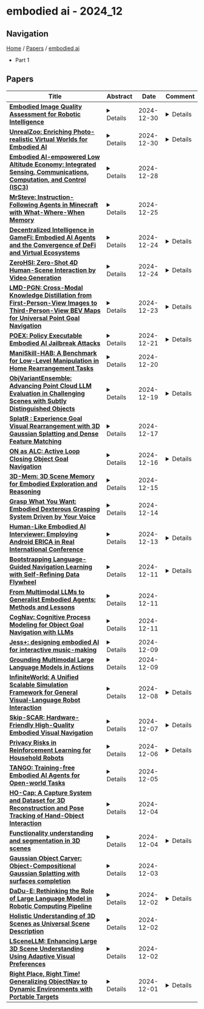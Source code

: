 # embodied ai - 2024_12

## Navigation

[Home](https://lixin97.github.io/arXivRadar) / [Papers](https://lixin97.github.io/arXivRadar/papers) / [embodied ai](https://lixin97.github.io/arXivRadar/papers/embodied_ai)

- Part 1

## Papers

| **Title** | **Abstract** | **Date** | **Comment** |
| --- | --- | --- | --- |
| **[Embodied Image Quality Assessment for Robotic Intelligence](http://arxiv.org/abs/2412.18774v2)** | <details>Image quality assessment (IQA) of user-generated content (UGC) is a critical technique for human quality of experience (QoE). However, for robot-generated content (RGC), will its image quality be consistent with the Moravec paradox and counter to human common sense? Human subjective scoring is more based on the attractiveness of the image. Embodied agent are required to interact and perceive in the environment, and finally perform specific tasks. Visual images as inputs directly influence downstream tasks. In this paper, we first propose an embodied image quality assessment (EIQA) frameworks. We establish assessment metrics for input images based on the downstream tasks of robot. In addition, we construct an Embodied Preference Database (EPD) containing 5,000 reference and distorted image annotations. The performance of mainstream IQA algorithms on EPD dataset is finally verified. The experiments demonstrate that quality assessment of embodied images is different from that of humans. We sincerely hope that the EPD can contribute to the development of embodied AI by focusing on image quality assessment. The benchmark is available at https://github.com/Jianbo-maker/EPD_benchmark.</details> | 2024-12-30 | <details>6 pages, 5 figures</details> |
| **[UnrealZoo: Enriching Photo-realistic Virtual Worlds for Embodied AI](http://arxiv.org/abs/2412.20977v1)** | <details>We introduce UnrealZoo, a rich collection of photo-realistic 3D virtual worlds built on Unreal Engine, designed to reflect the complexity and variability of the open worlds. Additionally, we offer a variety of playable entities for embodied AI agents. Based on UnrealCV, we provide a suite of easy-to-use Python APIs and tools for various potential applications, such as data collection, environment augmentation, distributed training, and benchmarking. We optimize the rendering and communication efficiency of UnrealCV to support advanced applications, such as multi-agent interaction. Our experiments benchmark agents in various complex scenes, focusing on visual navigation and tracking, which are fundamental capabilities for embodied visual intelligence. The results yield valuable insights into the advantages of diverse training environments for reinforcement learning (RL) agents and the challenges faced by current embodied vision agents, including those based on RL and large vision-language models (VLMs), in open worlds. These challenges involve latency in closed-loop control in dynamic scenes and reasoning about 3D spatial structures in unstructured terrain.</details> | 2024-12-30 | <details>Project page: http://unrealzoo.site/</details> |
| **[Embodied AI-empowered Low Altitude Economy: Integrated Sensing, Communications, Computation, and Control (ISC3)](http://arxiv.org/abs/2412.19996v1)** | <details>Low altitude economy (LAE) holds immense potential to drive urban development across various sectors. However, LAE also faces challenges in data collection and processing efficiency, flight control precision, and network performance. The challenges could be solved by realizing an integration of sensing, communications, computation, and control (ISC3) for LAE. In this regard, embodied artificial intelligence (EAI), with its unique perception, planning, and decision-making capabilities, offers a promising solution to realize ISC3. Specifically, this paper investigates an application of EAI into ISC3 to support LAE, exploring potential research focuses, solutions, and case study. We begin by outlining rationales and benefits of introducing EAI into LAE, followed by reviewing research directions and solutions for EAI in ISC3. We then propose a framework of an EAI-enabled ISC3 for LAE. The framework's effectiveness is evaluated through a case study of express delivery utilizing an EAI-enabled UAV. Finally, we discuss several future research directions for advancing EAI-enabled LAE.</details> | 2024-12-28 |  |
| **[MrSteve: Instruction-Following Agents in Minecraft with What-Where-When Memory](http://arxiv.org/abs/2411.06736v4)** | <details>Significant advances have been made in developing general-purpose embodied AI in environments like Minecraft through the adoption of LLM-augmented hierarchical approaches. While these approaches, which combine high-level planners with low-level controllers, show promise, low-level controllers frequently become performance bottlenecks due to repeated failures. In this paper, we argue that the primary cause of failure in many low-level controllers is the absence of an episodic memory system. To address this, we introduce MrSteve (Memory Recall Steve-1), a novel low-level controller equipped with Place Event Memory (PEM), a form of episodic memory that captures what, where, and when information from episodes. This directly addresses the main limitation of the popular low-level controller, Steve-1. Unlike previous models that rely on short-term memory, PEM organizes spatial and event-based data, enabling efficient recall and navigation in long-horizon tasks. Additionally, we propose an Exploration Strategy and a Memory-Augmented Task Solving Framework, allowing agents to alternate between exploration and task-solving based on recalled events. Our approach significantly improves task-solving and exploration efficiency compared to existing methods. We will release our code and demos on the project page: https://sites.google.com/view/mr-steve.</details> | 2024-12-25 |  |
| **[Decentralized Intelligence in GameFi: Embodied AI Agents and the Convergence of DeFi and Virtual Ecosystems](http://arxiv.org/abs/2412.18601v1)** | <details>In the rapidly evolving landscape of GameFi, a fusion of gaming and decentralized finance (DeFi), there exists a critical need to enhance player engagement and economic interaction within gaming ecosystems. Our GameFi ecosystem aims to fundamentally transform this landscape by integrating advanced embodied AI agents into GameFi platforms. These AI agents, developed using cutting-edge large language models (LLMs), such as GPT-4 and Claude AI, are capable of proactive, adaptive, and contextually rich interactions with players. By going beyond traditional scripted responses, these agents become integral participants in the game's narrative and economic systems, directly influencing player strategies and in-game economies. We address the limitations of current GameFi platforms, which often lack immersive AI interactions and mechanisms for community engagement or creator monetization. Through the deep integration of AI agents with blockchain technology, we establish a consensus-driven, decentralized GameFi ecosystem. This ecosystem empowers creators to monetize their contributions and fosters democratic collaboration among players and creators. Furthermore, by embedding DeFi mechanisms into the gaming experience, we enhance economic participation and provide new opportunities for financial interactions within the game. Our approach enhances player immersion and retention and advances the GameFi ecosystem by bridging traditional gaming with Web3 technologies. By integrating sophisticated AI and DeFi elements, we contribute to the development of more engaging, economically robust, and community-centric gaming environments. This project represents a significant advancement in the state-of-the-art in GameFi, offering insights and methodologies that can be applied throughout the gaming industry.</details> | 2024-12-24 | <details>11 pages, 4 figures</details> |
| **[ZeroHSI: Zero-Shot 4D Human-Scene Interaction by Video Generation](http://arxiv.org/abs/2412.18600v1)** | <details>Human-scene interaction (HSI) generation is crucial for applications in embodied AI, virtual reality, and robotics. While existing methods can synthesize realistic human motions in 3D scenes and generate plausible human-object interactions, they heavily rely on datasets containing paired 3D scene and motion capture data, which are expensive and time-consuming to collect across diverse environments and interactions. We present ZeroHSI, a novel approach that enables zero-shot 4D human-scene interaction synthesis by integrating video generation and neural human rendering. Our key insight is to leverage the rich motion priors learned by state-of-the-art video generation models, which have been trained on vast amounts of natural human movements and interactions, and use differentiable rendering to reconstruct human-scene interactions. ZeroHSI can synthesize realistic human motions in both static scenes and environments with dynamic objects, without requiring any ground-truth motion data. We evaluate ZeroHSI on a curated dataset of different types of various indoor and outdoor scenes with different interaction prompts, demonstrating its ability to generate diverse and contextually appropriate human-scene interactions.</details> | 2024-12-24 | <details>Project website: https://awfuact.github.io/zerohsi/</details> |
| **[LMD-PGN: Cross-Modal Knowledge Distillation from First-Person-View Images to Third-Person-View BEV Maps for Universal Point Goal Navigation](http://arxiv.org/abs/2412.17282v1)** | <details>Point goal navigation (PGN) is a mapless navigation approach that trains robots to visually navigate to goal points without relying on pre-built maps. Despite significant progress in handling complex environments using deep reinforcement learning, current PGN methods are designed for single-robot systems, limiting their generalizability to multi-robot scenarios with diverse platforms. This paper addresses this limitation by proposing a knowledge transfer framework for PGN, allowing a teacher robot to transfer its learned navigation model to student robots, including those with unknown or black-box platforms. We introduce a novel knowledge distillation (KD) framework that transfers first-person-view (FPV) representations (view images, turning/forward actions) to universally applicable third-person-view (TPV) representations (local maps, subgoals). The state is redefined as reconstructed local maps using SLAM, while actions are mapped to subgoals on a predefined grid. To enhance training efficiency, we propose a sampling-efficient KD approach that aligns training episodes via a noise-robust local map descriptor (LMD). Although validated on 2D wheeled robots, this method can be extended to 3D action spaces, such as drones. Experiments conducted in Habitat-Sim demonstrate the feasibility of the proposed framework, requiring minimal implementation effort. This study highlights the potential for scalable and cross-platform PGN solutions, expanding the applicability of embodied AI systems in multi-robot scenarios.</details> | 2024-12-23 | <details>Draft version of a conference paper: 5 pages with 2 figures</details> |
| **[POEX: Policy Executable Embodied AI Jailbreak Attacks](http://arxiv.org/abs/2412.16633v1)** | <details>The integration of large language models (LLMs) into the planning module of Embodied Artificial Intelligence (Embodied AI) systems has greatly enhanced their ability to translate complex user instructions into executable policies. In this paper, we demystified how traditional LLM jailbreak attacks behave in the Embodied AI context. We conducted a comprehensive safety analysis of the LLM-based planning module of embodied AI systems against jailbreak attacks. Using the carefully crafted Harmful-RLbench, we accessed 20 open-source and proprietary LLMs under traditional jailbreak attacks, and highlighted two key challenges when adopting the prior jailbreak techniques to embodied AI contexts: (1) The harmful text output by LLMs does not necessarily induce harmful policies in Embodied AI context, and (2) even we can generate harmful policies, we have to guarantee they are executable in practice. To overcome those challenges, we propose Policy Executable (POEX) jailbreak attacks, where harmful instructions and optimized suffixes are injected into LLM-based planning modules, leading embodied AI to perform harmful actions in both simulated and physical environments. Our approach involves constraining adversarial suffixes to evade detection and fine-tuning a policy evaluater to improve the executability of harmful policies. We conducted extensive experiments on both a robotic arm embodied AI platform and simulators, to validate the attack and policy success rates on 136 harmful instructions from Harmful-RLbench. Our findings expose serious safety vulnerabilities in LLM-based planning modules, including the ability of POEX to be transferred across models. Finally, we propose mitigation strategies, such as safety-constrained prompts, pre- and post-planning checks, to address these vulnerabilities and ensure the safe deployment of embodied AI in real-world settings.</details> | 2024-12-21 | <details>Homepage: https://poex-eai-jailbreak.github.io/</details> |
| **[ManiSkill-HAB: A Benchmark for Low-Level Manipulation in Home Rearrangement Tasks](http://arxiv.org/abs/2412.13211v2)** | <details>High-quality benchmarks are the foundation for embodied AI research, enabling significant advancements in long-horizon navigation, manipulation and rearrangement tasks. However, as frontier tasks in robotics get more advanced, they require faster simulation speed, more intricate test environments, and larger demonstration datasets. To this end, we present MS-HAB, a holistic benchmark for low-level manipulation and in-home object rearrangement. First, we provide a GPU-accelerated implementation of the Home Assistant Benchmark (HAB). We support realistic low-level control and achieve over 3x the speed of previous magical grasp implementations at similar GPU memory usage. Second, we train extensive reinforcement learning (RL) and imitation learning (IL) baselines for future work to compare against. Finally, we develop a rule-based trajectory filtering system to sample specific demonstrations from our RL policies which match predefined criteria for robot behavior and safety. Combining demonstration filtering with our fast environments enables efficient, controlled data generation at scale.</details> | 2024-12-20 |  |
| **[ObjVariantEnsemble: Advancing Point Cloud LLM Evaluation in Challenging Scenes with Subtly Distinguished Objects](http://arxiv.org/abs/2412.14837v1)** | <details>3D scene understanding is an important task, and there has been a recent surge of research interest in aligning 3D representations of point clouds with text to empower embodied AI. However, due to the lack of comprehensive 3D benchmarks, the capabilities of 3D models in real-world scenes, particularly those that are challenging with subtly distinguished objects, remain insufficiently investigated. To facilitate a more thorough evaluation of 3D models' capabilities, we propose a scheme, ObjVariantEnsemble, to systematically introduce more scenes with specified object classes, colors, shapes, quantities, and spatial relationships to meet model evaluation needs. More importantly, we intentionally construct scenes with similar objects to a certain degree and design an LLM-VLM-cooperated annotator to capture key distinctions as annotations. The resultant benchmark can better challenge 3D models, reveal their shortcomings in understanding, and potentially aid in the further development of 3D models.</details> | 2024-12-19 | <details>Accepted to AAAI2025</details> |
| **[SplatR : Experience Goal Visual Rearrangement with 3D Gaussian Splatting and Dense Feature Matching](http://arxiv.org/abs/2411.14322v2)** | <details>Experience Goal Visual Rearrangement task stands as a foundational challenge within Embodied AI, requiring an agent to construct a robust world model that accurately captures the goal state. The agent uses this world model to restore a shuffled scene to its original configuration, making an accurate representation of the world essential for successfully completing the task. In this work, we present a novel framework that leverages on 3D Gaussian Splatting as a 3D scene representation for experience goal visual rearrangement task. Recent advances in volumetric scene representation like 3D Gaussian Splatting, offer fast rendering of high quality and photo-realistic novel views. Our approach enables the agent to have consistent views of the current and the goal setting of the rearrangement task, which enables the agent to directly compare the goal state and the shuffled state of the world in image space. To compare these views, we propose to use a dense feature matching method with visual features extracted from a foundation model, leveraging its advantages of a more universal feature representation, which facilitates robustness, and generalization. We validate our approach on the AI2-THOR rearrangement challenge benchmark and demonstrate improvements over the current state of the art methods</details> | 2024-12-17 |  |
| **[ON as ALC: Active Loop Closing Object Goal Navigation](http://arxiv.org/abs/2412.11523v1)** | <details>In simultaneous localization and mapping, active loop closing (ALC) is an active vision problem that aims to visually guide a robot to maximize the chances of revisiting previously visited points, thereby resetting the drift errors accumulated in the incrementally built map during travel. However, current mainstream navigation strategies that leverage such incomplete maps as workspace prior knowledge often fail in modern long-term autonomy long-distance travel scenarios where map accumulation errors become significant. To address these limitations of map-based navigation, this paper is the first to explore mapless navigation in the embodied AI field, in particular, to utilize object-goal navigation (commonly abbreviated as ON, ObjNav, or OGN) techniques that efficiently explore target objects without using such a prior map. Specifically, in this work, we start from an off-the-shelf mapless ON planner, extend it to utilize a prior map, and further show that the performance in long-distance ALC (LD-ALC) can be maximized by minimizing ``ALC loss" and ``ON loss". This study highlights a simple and effective approach, called ALC-ON (ALCON), to accelerate the progress of challenging long-distance ALC technology by leveraging the growing frontier-guided, data-driven, and LLM-guided ON technologies.</details> | 2024-12-16 | <details>Draft version of a conference paper with 7 pages, 5 figures, and 1 table</details> |
| **[3D-Mem: 3D Scene Memory for Embodied Exploration and Reasoning](http://arxiv.org/abs/2411.17735v3)** | <details>Constructing compact and informative 3D scene representations is essential for effective embodied exploration and reasoning, especially in complex environments over extended periods. Existing representations, such as object-centric 3D scene graphs, oversimplify spatial relationships by modeling scenes as isolated objects with restrictive textual relationships, making it difficult to address queries requiring nuanced spatial understanding. Moreover, these representations lack natural mechanisms for active exploration and memory management, hindering their application to lifelong autonomy. In this work, we propose 3D-Mem, a novel 3D scene memory framework for embodied agents. 3D-Mem employs informative multi-view images, termed Memory Snapshots, to represent the scene and capture rich visual information of explored regions. It further integrates frontier-based exploration by introducing Frontier Snapshots-glimpses of unexplored areas-enabling agents to make informed decisions by considering both known and potential new information. To support lifelong memory in active exploration settings, we present an incremental construction pipeline for 3D-Mem, as well as a memory retrieval technique for memory management. Experimental results on three benchmarks demonstrate that 3D-Mem significantly enhances agents' exploration and reasoning capabilities in 3D environments, highlighting its potential for advancing applications in embodied AI.</details> | 2024-12-15 |  |
| **[Grasp What You Want: Embodied Dexterous Grasping System Driven by Your Voice](http://arxiv.org/abs/2412.10694v1)** | <details>In recent years, as robotics has advanced, human-robot collaboration has gained increasing importance. However, current robots struggle to fully and accurately interpret human intentions from voice commands alone. Traditional gripper and suction systems often fail to interact naturally with humans, lack advanced manipulation capabilities, and are not adaptable to diverse tasks, especially in unstructured environments. This paper introduces the Embodied Dexterous Grasping System (EDGS), designed to tackle object grasping in cluttered environments for human-robot interaction. We propose a novel approach to semantic-object alignment using a Vision-Language Model (VLM) that fuses voice commands and visual information, significantly enhancing the alignment of multi-dimensional attributes of target objects in complex scenarios. Inspired by human hand-object interactions, we develop a robust, precise, and efficient grasping strategy, incorporating principles like the thumb-object axis, multi-finger wrapping, and fingertip interaction with an object's contact mechanics. We also design experiments to assess Referring Expression Representation Enrichment (RERE) in referring expression segmentation, demonstrating that our system accurately detects and matches referring expressions. Extensive experiments confirm that EDGS can effectively handle complex grasping tasks, achieving stability and high success rates, highlighting its potential for further development in the field of Embodied AI.</details> | 2024-12-14 |  |
| **[Human-Like Embodied AI Interviewer: Employing Android ERICA in Real International Conference](http://arxiv.org/abs/2412.09867v1)** | <details>This paper introduces the human-like embodied AI interviewer which integrates android robots equipped with advanced conversational capabilities, including attentive listening, conversational repairs, and user fluency adaptation. Moreover, it can analyze and present results post-interview. We conducted a real-world case study at SIGDIAL 2024 with 42 participants, of whom 69% reported positive experiences. This study demonstrated the system's effectiveness in conducting interviews just like a human and marked the first employment of such a system at an international conference. The demonstration video is available at https://youtu.be/jCuw9g99KuE.</details> | 2024-12-13 | <details>This paper has been accepted for demonstration presentation at International Conference on Computational Linguistics (COLING 2025)</details> |
| **[Bootstrapping Language-Guided Navigation Learning with Self-Refining Data Flywheel](http://arxiv.org/abs/2412.08467v1)** | <details>Creating high-quality data for training robust language-instructed agents is a long-lasting challenge in embodied AI. In this paper, we introduce a Self-Refining Data Flywheel (SRDF) that generates high-quality and large-scale navigational instruction-trajectory pairs by iteratively refining the data pool through the collaboration between two models, the instruction generator and the navigator, without any human-in-the-loop annotation. Specifically, SRDF starts with using a base generator to create an initial data pool for training a base navigator, followed by applying the trained navigator to filter the data pool. This leads to higher-fidelity data to train a better generator, which can, in turn, produce higher-quality data for training the next-round navigator. Such a flywheel establishes a data self-refining process, yielding a continuously improved and highly effective dataset for large-scale language-guided navigation learning. Our experiments demonstrate that after several flywheel rounds, the navigator elevates the performance boundary from 70% to 78% SPL on the classic R2R test set, surpassing human performance (76%) for the first time. Meanwhile, this process results in a superior generator, evidenced by a SPICE increase from 23.5 to 26.2, better than all previous VLN instruction generation methods. Finally, we demonstrate the scalability of our method through increasing environment and instruction diversity, and the generalization ability of our pre-trained navigator across various downstream navigation tasks, surpassing state-of-the-art methods by a large margin in all cases.</details> | 2024-12-11 | <details>28 pages, Code and data are available at https://github.com/wz0919/VLN-SRDF</details> |
| **[From Multimodal LLMs to Generalist Embodied Agents: Methods and Lessons](http://arxiv.org/abs/2412.08442v1)** | <details>We examine the capability of Multimodal Large Language Models (MLLMs) to tackle diverse domains that extend beyond the traditional language and vision tasks these models are typically trained on. Specifically, our focus lies in areas such as Embodied AI, Games, UI Control, and Planning. To this end, we introduce a process of adapting an MLLM to a Generalist Embodied Agent (GEA). GEA is a single unified model capable of grounding itself across these varied domains through a multi-embodiment action tokenizer. GEA is trained with supervised learning on a large dataset of embodied experiences and with online RL in interactive simulators. We explore the data and algorithmic choices necessary to develop such a model. Our findings reveal the importance of training with cross-domain data and online RL for building generalist agents. The final GEA model achieves strong generalization performance to unseen tasks across diverse benchmarks compared to other generalist models and benchmark-specific approaches.</details> | 2024-12-11 |  |
| **[CogNav: Cognitive Process Modeling for Object Goal Navigation with LLMs](http://arxiv.org/abs/2412.10439v1)** | <details>Object goal navigation (ObjectNav) is a fundamental task of embodied AI that requires the agent to find a target object in unseen environments. This task is particularly challenging as it demands both perceptual and cognitive processes for effective perception and decision-making. While perception has gained significant progress powered by the rapidly developed visual foundation models, the progress on the cognitive side remains limited to either implicitly learning from massive navigation demonstrations or explicitly leveraging pre-defined heuristic rules. Inspired by neuroscientific evidence that humans consistently update their cognitive states while searching for objects in unseen environments, we present CogNav, which attempts to model this cognitive process with the help of large language models. Specifically, we model the cognitive process with a finite state machine composed of cognitive states ranging from exploration to identification. The transitions between the states are determined by a large language model based on an online built heterogeneous cognitive map containing spatial and semantic information of the scene being explored. Extensive experiments on both synthetic and real-world environments demonstrate that our cognitive modeling significantly improves ObjectNav efficiency, with human-like navigation behaviors. In an open-vocabulary and zero-shot setting, our method advances the SOTA of the HM3D benchmark from 69.3% to 87.2%. The code and data will be released.</details> | 2024-12-11 |  |
| **[Jess+: designing embodied AI for interactive music-making](http://arxiv.org/abs/2412.06469v1)** | <details>In this paper, we discuss the conceptualisation and design of embodied AI within an inclusive music-making project. The central case study is Jess+ an intelligent digital score system for shared creativity with a mixed ensemble of non-disabled and disabled musicians. The overarching aim is that the digital score enables disabled musicians to thrive in a live music conversation with other musicians regardless of the potential barriers of disability and music-making. After defining what we mean by embodied AI and how this approach supports the aims of the Jess+ project, we outline the main design features of the system. This includes several novel approaches such as its modular design, an AI Factory based on an embodied musicking dataset, and an embedded belief system. Our findings showed that the implemented design decisions and embodied-AI approach led to rich experiences for the musicians which in turn transformed their practice as an inclusive ensemble.</details> | 2024-12-09 |  |
| **[Grounding Multimodal Large Language Models in Actions](http://arxiv.org/abs/2406.07904v2)** | <details>Multimodal Large Language Models (MLLMs) have demonstrated a wide range of capabilities across many domains, including Embodied AI. In this work, we study how to best ground a MLLM into different embodiments and their associated action spaces, with the goal of leveraging the multimodal world knowledge of the MLLM. We first generalize a number of methods through a unified architecture and the lens of action space adaptors. For continuous actions, we show that a learned tokenization allows for sufficient modeling precision, yielding the best performance on downstream tasks. For discrete actions, we demonstrate that semantically aligning these actions with the native output token space of the MLLM leads to the strongest performance. We arrive at these lessons via a thorough study of seven action space adapters on five different environments, encompassing over 114 embodied tasks.</details> | 2024-12-09 |  |
| **[InfiniteWorld: A Unified Scalable Simulation Framework for General Visual-Language Robot Interaction](http://arxiv.org/abs/2412.05789v1)** | <details>Realizing scaling laws in embodied AI has become a focus. However, previous work has been scattered across diverse simulation platforms, with assets and models lacking unified interfaces, which has led to inefficiencies in research. To address this, we introduce InfiniteWorld, a unified and scalable simulator for general vision-language robot interaction built on Nvidia Isaac Sim. InfiniteWorld encompasses a comprehensive set of physics asset construction methods and generalized free robot interaction benchmarks. Specifically, we first built a unified and scalable simulation framework for embodied learning that integrates a series of improvements in generation-driven 3D asset construction, Real2Sim, automated annotation framework, and unified 3D asset processing. This framework provides a unified and scalable platform for robot interaction and learning. In addition, to simulate realistic robot interaction, we build four new general benchmarks, including scene graph collaborative exploration and open-world social mobile manipulation. The former is often overlooked as an important task for robots to explore the environment and build scene knowledge, while the latter simulates robot interaction tasks with different levels of knowledge agents based on the former. They can more comprehensively evaluate the embodied agent's capabilities in environmental understanding, task planning and execution, and intelligent interaction. We hope that this work can provide the community with a systematic asset interface, alleviate the dilemma of the lack of high-quality assets, and provide a more comprehensive evaluation of robot interactions.</details> | 2024-12-08 | <details>8 pages, 5 figures</details> |
| **[Skip-SCAR: Hardware-Friendly High-Quality Embodied Visual Navigation](http://arxiv.org/abs/2405.14154v4)** | <details>In ObjectNav, agents must locate specific objects within unseen environments, requiring effective perception, prediction, localization and planning capabilities. This study finds that state-of-the-art embodied AI agents compete for higher navigation quality, but often compromise the computational efficiency. To address this issue, we introduce "Skip-SCAR," an optimization framework that builds computationally and memory-efficient embodied AI agents to accomplish high-quality visual navigation tasks. Skip-SCAR opportunistically skips the redundant step computations during semantic segmentation and local re-planning without hurting the navigation quality. Skip-SCAR also adopts a novel hybrid sparse and dense network for object prediction, optimizing both the computation and memory footprint. Tested on the HM3D ObjectNav datasets and real-world physical hardware systems, Skip-SCAR not only minimizes hardware resources but also sets new performance benchmarks, demonstrating the benefits of optimizing both navigation quality and computational efficiency for robotics.</details> | 2024-12-07 | <details>7 pages, 9 figures</details> |
| **[Privacy Risks in Reinforcement Learning for Household Robots](http://arxiv.org/abs/2306.09273v3)** | <details>The prominence of embodied Artificial Intelligence (AI), which empowers robots to navigate, perceive, and engage within virtual environments, has attracted significant attention, owing to the remarkable advances in computer vision and large language models. Privacy emerges as a pivotal concern within the realm of embodied AI, as the robot accesses substantial personal information. However, the issue of privacy leakage in embodied AI tasks, particularly concerning reinforcement learning algorithms, has not received adequate consideration in research. This paper aims to address this gap by proposing an attack on the training process of the value-based algorithm and the gradient-based algorithm, utilizing gradient inversion to reconstruct states, actions, and supervisory signals. The choice of using gradients for the attack is motivated by the fact that commonly employed federated learning techniques solely utilize gradients computed based on private user data to optimize models, without storing or transmitting the data to public servers. Nevertheless, these gradients contain sufficient information to potentially expose private data. To validate our approach, we conducted experiments on the AI2THOR simulator and evaluated our algorithm on active perception, a prevalent task in embodied AI. The experimental results demonstrate the effectiveness of our method in successfully reconstructing all information from the data in 120 room layouts. Check our website for videos.</details> | 2024-12-06 | <details>7 pages, 4 figures, 2 tables</details> |
| **[TANGO: Training-free Embodied AI Agents for Open-world Tasks](http://arxiv.org/abs/2412.10402v1)** | <details>Large Language Models (LLMs) have demonstrated excellent capabilities in composing various modules together to create programs that can perform complex reasoning tasks on images. In this paper, we propose TANGO, an approach that extends the program composition via LLMs already observed for images, aiming to integrate those capabilities into embodied agents capable of observing and acting in the world. Specifically, by employing a simple PointGoal Navigation model combined with a memory-based exploration policy as a foundational primitive for guiding an agent through the world, we show how a single model can address diverse tasks without additional training. We task an LLM with composing the provided primitives to solve a specific task, using only a few in-context examples in the prompt. We evaluate our approach on three key Embodied AI tasks: Open-Set ObjectGoal Navigation, Multi-Modal Lifelong Navigation, and Open Embodied Question Answering, achieving state-of-the-art results without any specific fine-tuning in challenging zero-shot scenarios.</details> | 2024-12-05 |  |
| **[HO-Cap: A Capture System and Dataset for 3D Reconstruction and Pose Tracking of Hand-Object Interaction](http://arxiv.org/abs/2406.06843v3)** | <details>We introduce a data capture system and a new dataset, HO-Cap, for 3D reconstruction and pose tracking of hands and objects in videos. The system leverages multiple RGB-D cameras and a HoloLens headset for data collection, avoiding the use of expensive 3D scanners or mocap systems. We propose a semi-automatic method for annotating the shape and pose of hands and objects in the collected videos, significantly reducing the annotation time compared to manual labeling. With this system, we captured a video dataset of humans interacting with objects to perform various tasks, including simple pick-and-place actions, handovers between hands, and using objects according to their affordance, which can serve as human demonstrations for research in embodied AI and robot manipulation. Our data capture setup and annotation framework will be available for the community to use in reconstructing 3D shapes of objects and human hands and tracking their poses in videos.</details> | 2024-12-04 |  |
| **[Functionality understanding and segmentation in 3D scenes](http://arxiv.org/abs/2411.16310v3)** | <details>Understanding functionalities in 3D scenes involves interpreting natural language descriptions to locate functional interactive objects, such as handles and buttons, in a 3D environment. Functionality understanding is highly challenging, as it requires both world knowledge to interpret language and spatial perception to identify fine-grained objects. For example, given a task like 'turn on the ceiling light', an embodied AI agent must infer that it needs to locate the light switch, even though the switch is not explicitly mentioned in the task description. To date, no dedicated methods have been developed for this problem. In this paper, we introduce Fun3DU, the first approach designed for functionality understanding in 3D scenes. Fun3DU uses a language model to parse the task description through Chain-of-Thought reasoning in order to identify the object of interest. The identified object is segmented across multiple views of the captured scene by using a vision and language model. The segmentation results from each view are lifted in 3D and aggregated into the point cloud using geometric information. Fun3DU is training-free, relying entirely on pre-trained models. We evaluate Fun3DU on SceneFun3D, the most recent and only dataset to benchmark this task, which comprises over 3000 task descriptions on 230 scenes. Our method significantly outperforms state-of-the-art open-vocabulary 3D segmentation approaches. Project page: https://jcorsetti.github.io/fun3du</details> | 2024-12-04 | <details>Technical report. 20 pages, 12 figures, 7 tables. Fixed main diagram</details> |
| **[Gaussian Object Carver: Object-Compositional Gaussian Splatting with surfaces completion](http://arxiv.org/abs/2412.02075v1)** | <details>3D scene reconstruction is a foundational problem in computer vision. Despite recent advancements in Neural Implicit Representations (NIR), existing methods often lack editability and compositional flexibility, limiting their use in scenarios requiring high interactivity and object-level manipulation. In this paper, we introduce the Gaussian Object Carver (GOC), a novel, efficient, and scalable framework for object-compositional 3D scene reconstruction. GOC leverages 3D Gaussian Splatting (GS), enriched with monocular geometry priors and multi-view geometry regularization, to achieve high-quality and flexible reconstruction. Furthermore, we propose a zero-shot Object Surface Completion (OSC) model, which uses 3D priors from 3d object data to reconstruct unobserved surfaces, ensuring object completeness even in occluded areas. Experimental results demonstrate that GOC improves reconstruction efficiency and geometric fidelity. It holds promise for advancing the practical application of digital twins in embodied AI, AR/VR, and interactive simulation environments.</details> | 2024-12-03 |  |
| **[DaDu-E: Rethinking the Role of Large Language Model in Robotic Computing Pipeline](http://arxiv.org/abs/2412.01663v1)** | <details>Performing complex tasks in open environments remains challenging for robots, even when using large language models (LLMs) as the core planner. Many LLM-based planners are inefficient due to their large number of parameters and prone to inaccuracies because they operate in open-loop systems. We think the reason is that only applying LLMs as planners is insufficient. In this work, we propose DaDu-E, a robust closed-loop planning framework for embodied AI robots. Specifically, DaDu-E is equipped with a relatively lightweight LLM, a set of encapsulated robot skill instructions, a robust feedback system, and memory augmentation. Together, these components enable DaDu-E to (i) actively perceive and adapt to dynamic environments, (ii) optimize computational costs while maintaining high performance, and (iii) recover from execution failures using its memory and feedback mechanisms. Extensive experiments on real-world and simulated tasks show that DaDu-E achieves task success rates comparable to embodied AI robots with larger models as planners like COME-Robot, while reducing computational requirements by $6.6 \times$. Users are encouraged to explore our system at: \url{https://rlc-lab.github.io/dadu-e/}.</details> | 2024-12-02 | <details>27 pages, 5 figures, submitted to JFR</details> |
| **[Holistic Understanding of 3D Scenes as Universal Scene Description](http://arxiv.org/abs/2412.01398v1)** | <details>3D scene understanding is a long-standing challenge in computer vision and a key component in enabling mixed reality, wearable computing, and embodied AI. Providing a solution to these applications requires a multifaceted approach that covers scene-centric, object-centric, as well as interaction-centric capabilities. While there exist numerous datasets approaching the former two problems, the task of understanding interactable and articulated objects is underrepresented and only partly covered by current works. In this work, we address this shortcoming and introduce (1) an expertly curated dataset in the Universal Scene Description (USD) format, featuring high-quality manual annotations, for instance, segmentation and articulation on 280 indoor scenes; (2) a learning-based model together with a novel baseline capable of predicting part segmentation along with a full specification of motion attributes, including motion type, articulated and interactable parts, and motion parameters; (3) a benchmark serving to compare upcoming methods for the task at hand. Overall, our dataset provides 8 types of annotations - object and part segmentations, motion types, movable and interactable parts, motion parameters, connectivity, and object mass annotations. With its broad and high-quality annotations, the data provides the basis for holistic 3D scene understanding models. All data is provided in the USD format, allowing interoperability and easy integration with downstream tasks. We provide open access to our dataset, benchmark, and method's source code.</details> | 2024-12-02 |  |
| **[LSceneLLM: Enhancing Large 3D Scene Understanding Using Adaptive Visual Preferences](http://arxiv.org/abs/2412.01292v1)** | <details>Research on 3D Vision-Language Models (3D-VLMs) is gaining increasing attention, which is crucial for developing embodied AI within 3D scenes, such as visual navigation and embodied question answering. Due to the high density of visual features, especially in large 3D scenes, accurately locating task-relevant visual information is challenging. Existing works attempt to segment all objects and consider their features as scene representations. However, these task-agnostic object features include much redundant information and missing details for the task-relevant area. To tackle these problems, we propose LSceneLLM, an adaptive framework that automatically identifies task-relevant areas by leveraging LLM's visual preference for different tasks, followed by a plug-and-play scene magnifier module to capture fine-grained details in focused areas. Specifically, a dense token selector examines the attention map of LLM to identify visual preferences for the instruction input. It then magnifies fine-grained details of the focusing area. An adaptive self-attention module is leveraged to fuse the coarse-grained and selected fine-grained visual information. To comprehensively evaluate the large scene understanding ability of 3D-VLMs, we further introduce a cross-room understanding benchmark, XR-Scene, which contains a series of large scene understanding tasks including XR-QA, XR-EmbodiedPlanning, and XR-SceneCaption. Experiments show that our method surpasses existing methods on both large scene understanding and existing scene understanding benchmarks. Plunging our scene magnifier module into the existing 3D-VLMs also brings significant improvement.</details> | 2024-12-02 |  |
| **[Right Place, Right Time! Generalizing ObjectNav to Dynamic Environments with Portable Targets](http://arxiv.org/abs/2403.09905v2)** | <details>ObjectNav is a popular task in Embodied AI, where an agent navigates to a target object in an unseen environment. Prior literature makes the assumption of a static environment with stationary objects, which lacks realism. To address this, we present a novel formulation to generalize ObjectNav to dynamic environments with non-stationary objects, and refer to it as Portable ObjectNav or P-ObjectNav. In our formulation, we first address several challenging issues with dynamizing existing topological scene graphs by developing a novel method that introduces multiple transition behaviors to portable objects in the scene. We use this technique to dynamize Matterport3D, a popular simulator for evaluating embodied tasks. We then present a benchmark for P-ObjectNav using a combination of heuristic, reinforcement learning, and Large Language Model (LLM)-based navigation approaches on the dynamized environment, while introducing novel evaluation metrics tailored for our task. Our work fundamentally challenges the "static-environment" notion of prior ObjectNav work; the code and dataset for P-ObjectNav will be made publicly available to foster research on embodied navigation in dynamic scenes. We provide an anonymized repository for our code and dataset: https://anonymous.4open.science/r/PObjectNav-1C6D.</details> | 2024-12-01 | <details>19</details> |
